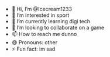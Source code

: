 - 👋 Hi, I’m @Icecream1233
- 👀 I’m interested in sport
- 🌱 I’m currently learning digi tech
- 💞️ I’m looking to collaborate on a game
- 📫 How to reach me dunno
- 😄 Pronouns: other
- ⚡ Fun fact: im sad

<!---
Icecream1233/Icecream1233 is a ✨ special ✨ repository because its `README.md` (this file) appears on your GitHub profile.
You can click the Preview link to take a look at your changes.
--->
